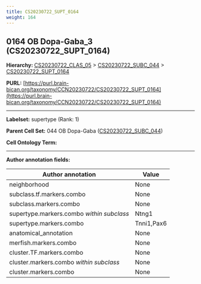 ```yaml
---
title: CS20230722_SUPT_0164
weight: 164
---
```

## 0164 OB Dopa-Gaba_3 (CS20230722_SUPT_0164)
<b>Hierarchy: </b>
[CS20230722_CLAS_05](../CS20230722_CLAS_05) >
[CS20230722_SUBC_044](../CS20230722_SUBC_044) >
[CS20230722_SUPT_0164](../CS20230722_SUPT_0164)

**PURL:** [https://purl.brain-bican.org/taxonomy/CCN20230722/CS20230722_SUPT_0164](https://purl.brain-bican.org/taxonomy/CCN20230722/CS20230722_SUPT_0164)

---


**Labelset:** supertype (Rank: 1)

**Parent Cell Set:** 044 OB Dopa-Gaba ([CS20230722_SUBC_044](../CS20230722_SUBC_044))



**Cell Ontology Term:** 

[MARKER GENES.]: #


---

[TRANSFERRED ANNOTATIONS.]: #


[AUTHOR ANNOTATION FIELDS.]: #


**Author annotation fields:**

| Author annotation | Value |
|-------------------|-------|
|neighborhood|None|
|subclass.tf.markers.combo|None|
|subclass.markers.combo|None|
|supertype.markers.combo _within subclass_|Ntng1|
|supertype.markers.combo|Tnni1,Pax6|
|anatomical_annotation|None|
|merfish.markers.combo|None|
|cluster.TF.markers.combo|None|
|cluster.markers.combo _within subclass_|None|
|cluster.markers.combo|None|
